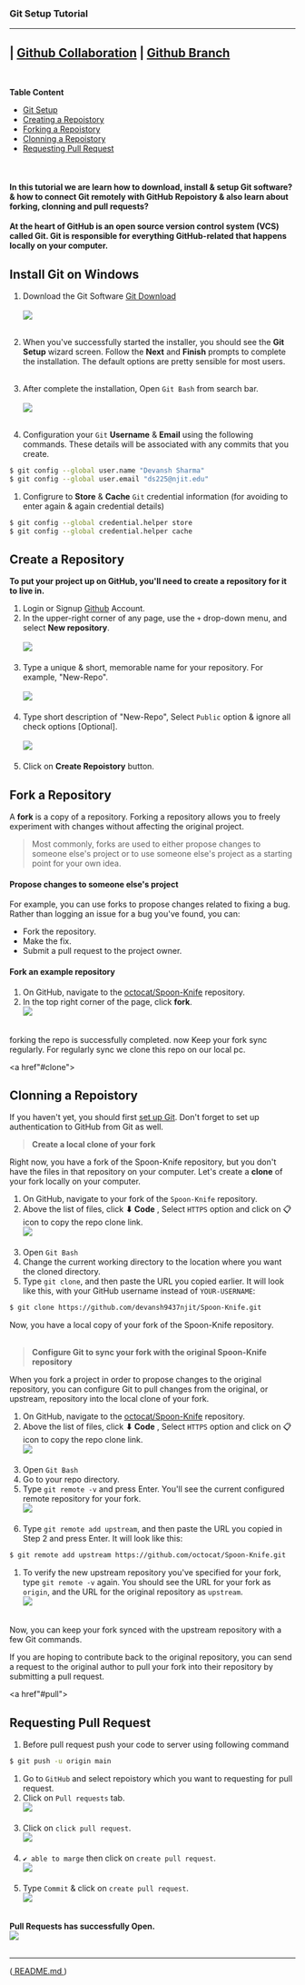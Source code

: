 ### Git Setup Tutorial
---

| [Github Collaboration](Git-Collaboration.md) | [Github Branch](Git-Branch.md)
--
<br>

**Table Content** 
- [Git Setup](#setup)
- [Creating a Repoistory](#repo)
- [Forking a Repoistory](#fork)
- [Clonning a Repoistory](#clone)
- [Requesting Pull Request](#pull)

<br>

#### In this tutorial we are learn how to download, install & setup Git software? & how to connect Git remotely with GitHub Repoistory & also learn about forking, clonning and pull requests?

**At the heart of GitHub is an open source version control system (VCS) called Git. Git is responsible for everything GitHub-related that happens locally on your computer.**

<a name="setup"></a>
## Install Git on Windows

1. Download the Git Software [Git Download](https://gitforwindows.org/)<br><br>
![](../Images/download-git.png) <br><br>

1. When you've successfully started the installer, you should see the **Git Setup** wizard screen. Follow the **Next** and **Finish** prompts to complete the installation. The default options are pretty sensible for most users. <br><br>

1. After complete the installation, Open ```Git Bash``` from search bar.<br><br>
![](../Images/open-git.png) <br><br>

1. Configuration your ```Git``` **Username** & **Email** using the following commands. These details will be associated with any commits that you create. 
```bash
$ git config --global user.name "Devansh Sharma"
$ git config --global user.email "ds225@njit.edu"
```

1. Configrure to **Store** & **Cache** ```Git``` credential information (for avoiding to enter again & again credential details)
```bash
$ git config --global credential.helper store
$ git config --global credential.helper cache
```

<a name="repo"></a>
## Create a Repository
**To put your project up on GitHub, you'll need to create a repository for it to live in.**

1. Login or Signup [Github](https://github.com/) Account.
1. In the upper-right corner of any page, use the ```+``` drop-down menu, and select **New repository**.<br><br>
![](../Images/creat-repo.png)<br><br>
1. Type a unique & short, memorable name for your repository. For example, "New-Repo".<br><br>
![](../Images/repo-name.png)<br><br>
1. Type short description of "New-Repo", Select ```Public``` option & ignore all check options [Optional].<br><br>
![](../Images/repo-detail.png)<br><br>
1. Click on **Create Repoistory** button.


<a name="fork"></a>
## Fork a Repository
A **fork** is a copy of a repository. Forking a repository allows you to freely experiment with changes without affecting the original project.
> Most commonly, forks are used to either propose changes to someone else's project or to use someone else's project as a starting point for your own idea.

#### Propose changes to someone else's project
For example, you can use forks to propose changes related to fixing a bug. Rather than logging an issue for a bug you've found, you can:

 - Fork the repository.
 - Make the fix.
 - Submit a pull request to the project owner.
 
#### Fork an example repository
1. On GitHub, navigate to the [octocat/Spoon-Knife](https://github.com/octocat/Spoon-Knife) repository.
1. In the top right corner of the page, click **fork**.<br>
![](../Images/fork-repo.png)<br><br>

forking the repo is successfully completed. now Keep your fork sync regularly. For regularly sync we clone this repo on our local pc.

<a href"#clone"></a>
## Clonning a Repoistory

If you haven't yet, you should first [set up Git](#setup). Don't forget to set up authentication to GitHub from Git as well.

> **Create a local clone of your fork**<br>

Right now, you have a fork of the Spoon-Knife repository, but you don't have the files in that repository on your computer. Let's create a **clone** of your fork locally on your computer.

1. On GitHub, navigate to your fork of the ```Spoon-Knife``` repository.
1. Above the list of files, click **⬇ Code** , Select ```HTTPS``` option and click on 📋 icon to copy the repo clone link.<br> 
![](../Images/clone-copy.png)<br><br>
1. Open ```Git Bash```
1. Change the current working directory to the location where you want the cloned directory.
1. Type ```git clone```, and then paste the URL you copied earlier. It will look like this, with your GitHub username instead of ```YOUR-USERNAME```:
```bash
$ git clone https://github.com/devansh9437njit/Spoon-Knife.git
```
Now, you have a local copy of your fork of the Spoon-Knife repository.<br><br>


> **Configure Git to sync your fork with the original Spoon-Knife repository**<br>

When you fork a project in order to propose changes to the original repository, you can configure Git to pull changes from the original, or upstream, repository into the local clone of your fork.

1. On GitHub, navigate to the [octocat/Spoon-Knife](https://github.com/octocat/Spoon-Knife) repository.
1. Above the list of files, click **⬇ Code** , Select ```HTTPS``` option and click on 📋 icon to copy the repo clone link.<br> 
![](../Images/clone-orginal.png)<br><br>
1. Open ```Git Bash```
1. Go to your repo directory.
1. Type ```git remote -v``` and press Enter. You'll see the current configured remote repository for your fork.<br>
![](../Images/git-remote-v.png)<br><br>
1. Type ```git remote add upstream```, and then paste the URL you copied in Step 2 and press Enter. It will look like this:
```bash
$ git remote add upstream https://github.com/octocat/Spoon-Knife.git
```
1. To verify the new upstream repository you've specified for your fork, type ```git remote -v``` again. You should see the URL for your fork as ```origin```, and the URL for the original repository as ```upstream```.<br>
![](../Images/git-remote-v-upstream.png)<br><br>

Now, you can keep your fork synced with the upstream repository with a few Git commands. 

If you are hoping to contribute back to the original repository, you can send a request to the original author to pull your fork into their repository by submitting a pull request.


<a href"#pull"></a>
## Requesting Pull Request

1. Before pull request push your code to server using following command
```bash
$ git push -u origin main
```

1. Go to ```GitHub``` and select repoistory which you want to requesting for pull request.
1. Click on ```Pull requests``` tab.<br>
![](../Images/pull-req.png)<br><br>
1. Click on ```click pull request```.<br>
![](../Images/create-pull.png)<br><br>
1. ```✔ able to marge``` then click on ```create pull request```.<br>
![](../Images/create-pull-1.png)<br><br>
1. Type ```Commit``` & click on ```create pull request```.<br>
![](../Images/create-pull-2.png)<br><br>

**Pull Requests has successfully Open.**<br>
![](../Images/pull-success.png)<br><br>

___
([ README.md ](../../README.md))